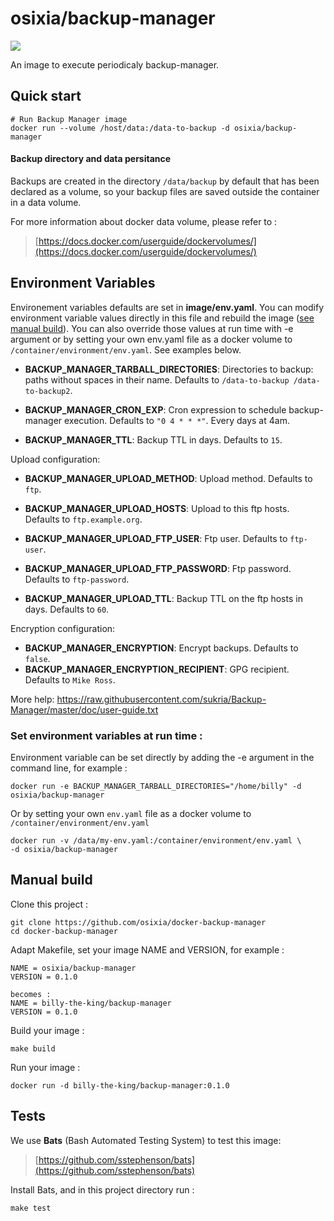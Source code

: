 # osixia/backup-manager

[![](https://badge.imagelayers.io/osixia/backup-manager:latest.svg)](https://imagelayers.io/?images=osixia/backup-manager:latest 'Get your own badge on imagelayers.io')

An image to execute periodicaly backup-manager.

## Quick start

    # Run Backup Manager image
    docker run --volume /host/data:/data-to-backup -d osixia/backup-manager

#### Backup directory and data persitance

Backups are created in the directory `/data/backup` by default that has been declared as a volume, so your backup files are saved outside the container in a data volume.

For more information about docker data volume, please refer to :

> [https://docs.docker.com/userguide/dockervolumes/](https://docs.docker.com/userguide/dockervolumes/)

## Environment Variables

Environement variables defaults are set in **image/env.yaml**. You can modify environment variable values directly in this file and rebuild the image ([see manual build](#manual-build)). You can also override those values at run time with -e argument or by setting your own env.yaml file as a docker volume to `/container/environment/env.yaml`. See examples below.

- **BACKUP_MANAGER_TARBALL_DIRECTORIES**: Directories to backup: paths without spaces in their name. Defaults to `/data-to-backup /data-to-backup2`.

- **BACKUP_MANAGER_CRON_EXP**: Cron expression to schedule backup-manager execution. Defaults to `"0 4 * * *"`. Every days at 4am.

- **BACKUP_MANAGER_TTL**: Backup TTL in days. Defaults to `15`.

Upload configuration:

- **BACKUP_MANAGER_UPLOAD_METHOD**: Upload method. Defaults to `ftp`.

- **BACKUP_MANAGER_UPLOAD_HOSTS**: Upload to this ftp hosts. Defaults to `ftp.example.org`.

- **BACKUP_MANAGER_UPLOAD_FTP_USER**: Ftp user. Defaults to `ftp-user`.
- **BACKUP_MANAGER_UPLOAD_FTP_PASSWORD**: Ftp password. Defaults to `ftp-password`.
- **BACKUP_MANAGER_UPLOAD_TTL**: Backup TTL on the ftp hosts in days. Defaults to `60`.

Encryption configuration:

- **BACKUP_MANAGER_ENCRYPTION**: Encrypt backups. Defaults to `false`.
- **BACKUP_MANAGER_ENCRYPTION_RECIPIENT**: GPG recipient. Defaults to `Mike Ross`.

More help: https://raw.githubusercontent.com/sukria/Backup-Manager/master/doc/user-guide.txt


### Set environment variables at run time :

Environment variable can be set directly by adding the -e argument in the command line, for example :

	docker run -e BACKUP_MANAGER_TARBALL_DIRECTORIES="/home/billy" -d osixia/backup-manager

Or by setting your own `env.yaml` file as a docker volume to `/container/environment/env.yaml`

	docker run -v /data/my-env.yaml:/container/environment/env.yaml \
	-d osixia/backup-manager

## Manual build

Clone this project :

	git clone https://github.com/osixia/docker-backup-manager
	cd docker-backup-manager

Adapt Makefile, set your image NAME and VERSION, for example :

	NAME = osixia/backup-manager
	VERSION = 0.1.0

	becomes :
	NAME = billy-the-king/backup-manager
	VERSION = 0.1.0

Build your image :

	make build

Run your image :

	docker run -d billy-the-king/backup-manager:0.1.0

## Tests

We use **Bats** (Bash Automated Testing System) to test this image:

> [https://github.com/sstephenson/bats](https://github.com/sstephenson/bats)

Install Bats, and in this project directory run :

	make test
